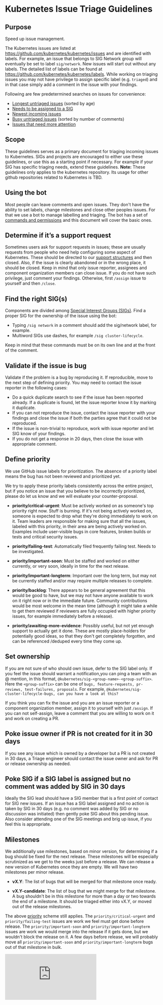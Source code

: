 # Kubernetes Issue Triage Guidelines

## Purpose

Speed up issue management.

The Kubernetes issues are listed at https://github.com/kubernetes/kubernetes/issues
and are identified with labels. For example, an issue that belongs to SIG
Network group will eventually be set to label `sig/network`. New issues will
start out without any labels. The detailed list of labels can be found at
https://github.com/kubernetes/kubernetes/labels. While working on triaging
issues you may not have privilege to assign specific label (e.g. `triaged`)
and in that case simply add a comment in the issue with your findings.

Following are few predetermined searches on issues for convenience:
* [Longest untriaged issues](https://github.com/kubernetes/kubernetes/issues?q=is%3Aissue+is%3Aopen+sort%3Acreated-asc) (sorted by age)
* [Needs to be assigned to a SIG](https://github.com/kubernetes/kubernetes/issues?q=is%3Aissue+is%3Aopen+sort%3Acreated-asc)
* [Newest incoming issues](https://github.com/kubernetes/kubernetes/issues?q=is%3Aopen+is%3Aissue)
* [Busy untriaged issues](https://github.com/kubernetes/kubernetes/issues?q=is%3Aissue+is%3Aopen+sort%3Acomments-desc) (sorted by number of comments)
* [Issues that need more attention](https://github.com/kubernetes/kubernetes/issues?q=is%3Aissue+is%3Aopen+sort%3Acomments-asc)

## Scope

These guidelines serves as a primary document for triaging incoming issues to
Kubernetes. SIGs and projects are encouraged to either use these guidelines, or
use this as a starting point if necessary. For example if your SIG has specific
triaging needs, extend these guidelines.
**Note:** These guidelines only applies to the kubernetes repository. Its usage
for other github repositories related to Kubernetes is TBD.

## Using the bot

Most people can leave comments and open issues. They don't have the ability to
set labels, change milestones and close other peoples issues. For that we use
a bot to manage labelling and triaging. The bot has a set of
[commands and permissions](https://github.com/kubernetes/test-infra/blob/master/commands.md)
and this document will cover the basic ones.

## Determine if it’s a support request

Sometimes users ask for support requests in issues; these are usually requests
from people who need help configuring some aspect of Kubernetes. These should be
directed to our [support structures](https://github.com/kubernetes/community/blob/master/contributors/devel/on-call-user-support.md) and then closed. Also, if the issue is clearly abandoned or in
the wrong place, it should be closed. Keep in mind that only issue reporter,
assignees and component organization members can close issue. If you do not
have such privilege, just comment your findings. Otherwise, first `/assign`
issue to yourself and then `/close`.

## Find the right SIG(s)
Components are divided among [Special Interest Groups (SIGs)](https://github.com/kubernetes/community/blob/master/sig-list.md). Find a proper SIG for the ownership of the issue using the bot:

* Typing `/sig network` in a comment should add the sig/network label, for
example.
* Multiword SIGs use dashes, for example `/sig cluster-lifecycle`.

Keep in mind that these commands must be on its own line and at the front of the
comment.

## Validate if the issue is bug

Validate if the problem is a bug by reproducing it. If reproducible, move to the
next step of defining priority. You may need to contact the issue reporter in
the following cases:
* Do a quick duplicate search to see if the issue has been reported already. If
a duplicate is found, let the issue reporter know it by marking it duplicate.
* If you can not reproduce the issue, contact the issue reporter with your
findings and close the issue if both the parties agree that it could not be
reproduced.
* If the issue is non-trivial to reproduce, work with issue reporter and let SIG
know of your findings.
* If you do not get a response in 20 days, then close the issue with appropriate
comment.

## Define priority

We use GitHub issue labels for prioritization. The absence of a priority label
means the bug has not been reviewed and prioritized yet.

We try to apply these priority labels consistently across the entire project,
but if you notice an issue that you believe to be incorrectly prioritized,
please do let us know and we will evaluate your counter-proposal.

- **priority/critical-urgent**: Must be actively worked on as someone's top
priority right now. Stuff is burning. If it's not being actively worked on,
someone is expected to drop what they're doing immediately to work on it. Team
leaders are responsible for making sure that all the issues, labeled with this
priority, in their area are being actively worked on. Examples include
user-visible bugs in core features, broken builds or tests and critical
security issues.

- **priority/failing-test**: Automatically filed frequently failing test. Needs
to be investigated.

- **priority/important-soon**: Must be staffed and worked on either currently,
or very soon, ideally in time for the next release.

- **priority/important-longterm**: Important over the long term, but may not be
currently staffed and/or may require multiple releases to complete.

- **priority/backlog**: There appears to be general agreement that this would be
good to have, but we may not have anyone available to work on it right now or in
the immediate future. Community contributions would be most welcome in the mean
time (although it might take a while to get them reviewed if reviewers are fully
occupied with higher priority issues, for example immediately before a release).

- **priority/awaiting-more-evidence**: Possibly useful, but not yet enough
support to actually get it done. These are mostly place-holders for potentially
good ideas, so that they don't get completely forgotten, and can be referenced
/deduped every time they come up.

## Set ownership

If you are not sure of who should own issue, defer to the
SIG label only. If you feel the issue should warrant a notification,you can ping
a team with an @ mention, in this format, `@kubernetes/sig-<group-name>-<group-suffix>`.
Here the `<group-suffix>` can be one of `bugs, feature-requests, pr-reviews, test-failures, proposals`.
For example, `@kubernetes/sig-cluster-lifecycle-bugs, can you have a look at this?`

If you think you can fix the issue and you are an issue reporter or a component
organization member, assign it to yourself with just `/assign`. If you can not
self-assign, leave a comment that you are willing to work on it and work on
creating a PR.

## Poke issue owner if PR is not created for it in 30 days

If you see any issue which is owned by a developer but a PR is not created in 30
days, a Triage engineer should contact the issue owner and ask for PR or release
ownership as needed.

## Poke SIG if a SIG label is assigned but no comment was added by SIG in 30 days

Ideally the SIG lead should have a SIG member that is a first point
of contact for SIG new issues. If an issue has a SIG label assigned and no
action is taken by SIG in 30 days (e.g. no comment was added by SIG or no
discussion was initiated) then gently poke SIG about this pending issue.
Also consider attending one of the SIG meetings and brig up issue, if you feel
this is appropriate.

## Milestones

We additionally use milestones, based on minor version, for determining if a bug
should be fixed for the next release. These milestones will be especially
scrutinized as we get to the weeks just before a release. We can release a new
version of Kubernetes once they are empty. We will have two milestones per minor
release.

- **vX.Y**: The list of bugs that will be merged for that milestone once ready.

- **vX.Y-candidate**: The list of bug that we might merge for that milestone. A
bug shouldn't be in this milestone for more than a day or two towards the end of
a milestone. It should be triaged either into vX.Y, or moved out of the release
milestones.

The above [priority](#define-priority) scheme still applies. The `priority/critical-urgent`
and `priority/failing-test` issues are work we feel must get done before
release.  The `priority/important-soon` and `priority/important-longterm`
issues are work we would merge into the release if it gets done, but we wouldn't
block the release on it. A few days before release, we will probably move all
`priority/important-soon` and `priority/important-longterm` bugs out of
that milestone in bulk.

<!-- BEGIN MUNGE: GENERATED_ANALYTICS -->
[![Analytics](https://kubernetes-site.appspot.com/UA-36037335-10/GitHub/docs/devel/issues.md?pixel)]()
<!-- END MUNGE: GENERATED_ANALYTICS -->
